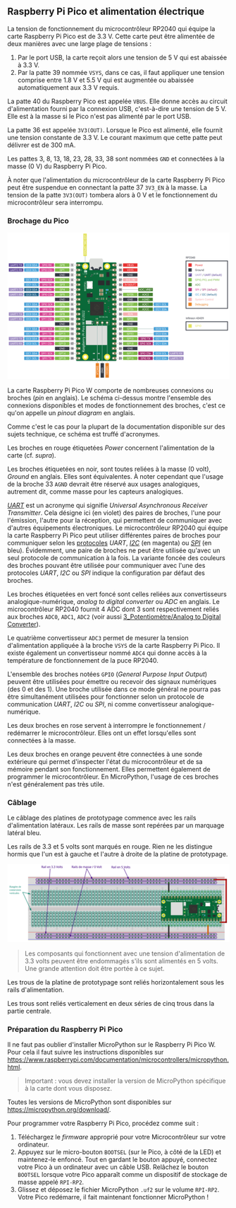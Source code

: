 ## Raspberry Pi Pico et alimentation électrique

La tension de fonctionnement du microcontrôleur RP2040 qui équipe la carte Raspberry Pi Pico est de 3.3 V.
Cette carte peut être alimentée de deux manières avec une large plage de tensions : 

1. Par le port USB, la carte reçoit alors une tension de 5 V qui est abaissée à 3.3 V.
2. Par la patte 39 nommée `VSYS`, dans ce cas, il faut appliquer une tension comprise entre 1.8 V
et 5.5 V qui est augmentée ou abaissée automatiquement aux 3.3 V requis. 

La patte 40 du Raspberry Pico est appelée `VBUS`. Elle donne accès au circuit d'alimentation fourni 
par la connexion USB, c'est-à-dire une tension de 5 V. Elle est à la masse si le Pico n'est pas
alimenté par le port USB.

La patte 36 est appelée `3V3(OUT)`. Lorsque le Pico est alimenté, elle fournit une tension constante
de 3.3 V.
Le courant maximum que cette patte peut délivrer est de 300 mA.

Les pattes 3, 8, 13, 18, 23, 28, 33, 38 sont nommées `GND` et connectées à la masse (0 V) du Raspberry
Pi Pico.

À noter que l'alimentation du microcontrôleur de la carte Raspberry Pi Pico peut être
suspendue en connectant la patte 37 `3V3_EN` à la masse. La tension de la patte `3V3(OUT)`
tombera alors à 0 V et le fonctionnement du microcontrôleur sera interrompu.

### Brochage du Pico

![identification des broches du Raspberry Pi Pico](../../Images/picow-pinout_wbg.svg)

La carte Raspberry Pi Pico W comporte de nombreuses connexions ou broches (_pin_ en anglais).
Le schéma ci-dessus montre l'ensemble des connexions disponibles et modes de fonctionnement des
broches, c'est ce qu'on appelle un _pinout diagram_ en anglais.

Comme c'est le cas pour la plupart de la documentation disponible sur des sujets 
technique, ce schéma est truffé d'acronymes.

Les broches en rouge étiquetées _Power_ concernent l'alimentation de la carte (cf. _supra_).

Les broches étiquetées en noir, sont toutes reliées à la masse (0 volt), _Ground_ en anglais.
Elles sont équivalentes.
À noter cependant que l'usage de la broche 33 `AGND` devrait être réservé aux usages analogiques,
autrement dit, comme masse pour les capteurs analogiques.
 
[_UART_](https://fr.wikipedia.org/wiki/UART) est un acronyme qui signifie _Universal Asynchronous Receiver Transmitter_.
Cela désigne ici (en violet) des paires de broches, l'une pour l'émission,
l'autre pour la réception, qui permettent de communiquer avec d'autres équipements
électroniques.
Le microcontrôleur RP2040 qui équipe la carte Raspberry Pi Pico peut utiliser
différentes paires de broches pour communiquer selon les
[protocoles](https://fr.wikipedia.org/wiki/Protocole_de_communication) _UART_,
[_I2C_](https://fr.wikipedia.org/wiki/I2C) (en magenta) 
ou [_SPI_](https://fr.wikipedia.org/wiki/Serial_Peripheral_Interface) (en bleu). 
Évidemment, une paire de broches ne peut être utilisée qu'avec un seul protocole 
de communication à la fois.
La variante foncée des couleurs des broches pouvant être utilisée pour communiquer
avec l'une des protocoles _UART_, _I2C_ ou _SPI_ indique la configuration par défaut
des broches.

Les broches étiquetées en vert foncé sont celles reliées aux convertisseurs
analogique-numérique, _analog to digital converter_ ou _ADC_ en anglais.
Le microcontrôleur RP2040 fournit 4 ADC dont 3 sont respectivement reliés aux
broches `ADC0`, `ADC1`, `ADC2` (voir aussi [3_Potentiomètre/Analog to Digital Converter](https://github.com/jlp6k/art-programming_physical-computing/blob/main/Ateliers/3_Potentiomètre/README.md#analog-to-digital-converter)).


Le quatrième convertisseur `ADC3` permet de mesurer la tension d'alimentation
appliquée à la broche `VSYS` de la carte Raspberry Pi Pico.
Il existe également un convertisseur nommé `ADC4` qui donne accès à la
température de fonctionnement de la puce RP2040.

L'ensemble des broches notées `GPIO` (_General Purpose Input Output_) peuvent être utilisées
pour émettre ou recevoir des signaux numériques (des 0 et des 1).
Une broche utilisée dans ce mode général ne pourra pas être simultanément utilisées pour fonctionner
selon un protocole de communication _UART_, _I2C_ ou _SPI_, ni comme convertisseur analogique-numérique.

Les deux broches en rose servent à interrompre le fonctionnement / redémarrer
le microcontrôleur. Elles ont un effet lorsqu'elles sont connectées à la masse.

Les deux broches en orange peuvent être connectées à une sonde extérieure qui
permet d'inspecter l'état du microcontrôleur et de sa mémoire pendant son
fonctionnement. Elles permettent également de programmer le microcontrôleur.
En MicroPython, l'usage de ces broches n'est généralement pas très utile.

### Câblage

Le câblage des platines de prototypage commence avec les rails d'alimentation 
latéraux. Les rails de masse sont repérées par un marquage latéral bleu.

Les rails de 3.3 et 5 volts sont marqués en rouge.
Rien ne les distingue hormis que l'un est à gauche et l'autre à droite
de la platine de prototypage.

![câblage de l'alimentation d'une platine de prototypage à partir d'un Rasperry Pi Pico](assets/Base_proto_wbg.svg)

> Les composants qui fonctionnent avec une tension d'alimentation de 3.3 volts
> peuvent être endommagés s'ils sont alimentés en 5 volts. Une grande attention doit être
> portée à ce sujet.

Les trous de la platine de prototypage sont reliés horizontalement
sous les rails d'alimentation.

Les trous sont reliés verticalement en deux séries de cinq trous
dans la partie centrale.

### Préparation du Raspberry Pi Pico

Il ne faut pas oublier d'installer MicroPython sur le Raspberry Pi Pico W.
Pour cela il faut suivre les instructions disponibles sur
https://www.raspberrypi.com/documentation/microcontrollers/micropython.html.

> Important : vous devez installer la version de MicroPython spécifique à la carte 
> dont vous disposez.

Toutes les versions de MicroPython sont disponibles sur https://micropython.org/download/.

Pour programmer votre Raspberry Pi Pico, procédez comme suit :

1. Téléchargez le _firmware_ approprié pour votre Microcontrôleur sur votre ordinateur.
2. Appuyez sur le micro-bouton `BOOTSEL` (sur le Pico, à côté de la LED) et maintenez-le enfoncé.
Tout en gardant le bouton appuyé, connectez votre Pico à un ordinateur avec un câble USB.
Relâchez le bouton `BOOTSEL` lorsque votre Pico apparaît comme un dispositif de stockage de masse
appelé `RPI-RP2`.
3. Glissez et déposez le fichier MicroPython `.uf2` sur le volume `RPI-RP2`.
Votre Pico redémarre, il fait maintenant fonctionner MicroPython !
